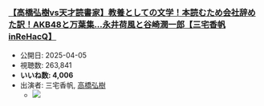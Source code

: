 ### [【高橋弘樹vs天才読書家】教養としての文学！本読むため会社辞めた訳！AKB48と万葉集…永井荷風と谷崎潤一郎【三宅香帆inReHacQ】](https://www.youtube.com/watch?v=ZARl6uTUSX0)
-   公開日: 2025-04-05
-   視聴数: 263,841
-   **いいね数: 4,006**
-   出演者: 三宅香帆, [高橋弘樹](/rehacq_fan/people/高橋弘樹 "wikilink")
    - [![](https://img.youtube.com/vi/ZARl6uTUSX0/hqdefault.jpg)](https://www.youtube.com/watch?v=ZARl6uTUSX0)
